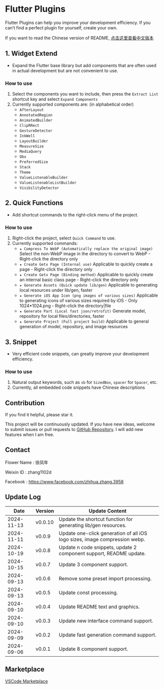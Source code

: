 # Flutter Plugins

Flutter Plugins can help you improve your development efficiency. If you can’t find a perfect plugin for yourself, create your own.

If you want to read the Chinese version of README, [点击这里查看中文版本](/README_CN.md)

## 1. Widget Extend

- Expand the Flutter base library but add components that are often used in actual development but are not convenient to use.

### How to use

1. Select the components you want to include, then press the `Extract List` shortcut key and select `Expand Components`
2. Currently supported components are: (in alphabetical order)
    - `AfterLayout`
    - `AnnotatedRegion`
    - `AnimatedBuilder`
    - `ClipRRect`
    - `GestureDetector`
    - `InkWell`
    - `LayoutBuilder`
    - `MeasureSize`
    - `MediaQuery`
    - `Obx`
    - `PreferredSize`
    - `Stack`
    - `Theme`
    - `ValueListenableBuilder`
    - `ValueListenableListBuilder`
    - `VisibilityDetector`

## 2. Quick Functions

- Add shortcut commands to the right-click menu of the project.

### How to use

1. Right-click the project, select `Quick Command` to use.
2. Currently supported commands:
   - `★ Compress To WebP (Automatically replace the original image)` Select the non-WebP image in the directory to convert to WebP - Right-click the directory only
   - `★ Create Getx Page (Internal use)` Applicable to quickly create a page - Right-click the directory only
   - `★ Create Getx Page (Binding method)` Applicable to quickly create an internal basic class page - Right-click the directory only
   - `★ Generate Assets (Quick update lib/gen)` Applicable to generating local resources under lib/gen, faster
   - `★ Generate iOS App Icon (png images of various sizes)` Applicable to generating icons of various sizes required by iOS - Only 1024*1024.png - Right-click the directory|file
   - `★ Generate Part (Local fast json/retrofit)` Generate model, repository for local files/directories, faster
   - `★ Generate Project (Full project build)` Applicable to general generation of model, repository, and image resources

## 3. Snippet

- Very efficient code snippets, can greatly improve your development efficiency.

### How to use

1. Natural output keywords, such as `sb` for `SizedBox`, `spacer` for `Spacer`, etc.
2. Currently, all embedded code snippets have Chinese descriptions

## Contribution

If you find it helpful, please star it.

This project will be continuously updated. If you have new ideas, welcome to submit issues or pull requests to [GitHub Repository](https://github.com/ke112/vscode_plugins). I will add new features when I am free.


## Contact
Flower Name : 徐凤年

Weixin ID : zhang1102d

Facebook : https://www.facebook.com/zhihua.zhang.3958

## Update Log

| Date       | Version | Update Content                                                             |
| ---------- | ------- | -------------------------------------------------------------------------- |
| 2024-11-13 | v0.0.10 | Update the shortcut function for generating lib/gen resources.             |
| 2024-11-11 | v0.0.9  | Update one-click generation of all iOS logo sizes, image compression webp. |
| 2024-10-19 | v0.0.8  | Update n code snippets, update 2 component support, README update.         |
| 2024-10-15 | v0.0.7  | Update 3 component support.                                                |
| 2024-09-13 | v0.0.6  | Remove some preset import processing.                                      |
| 2024-09-13 | v0.0.5  | Update const processing.                                                   |
| 2024-09-10 | v0.0.4  | Update README text and graphics.                                           |
| 2024-09-10 | v0.0.3  | Update new interface command support.                                      |
| 2024-09-09 | v0.0.2  | Update fast generation command support.                                    |
| 2024-09-06 | v0.0.1  | Update 8 component support.                                                |  |


## Marketplace
[VSCode Marketplace](https://marketplace.visualstudio.com/items?itemName=zhangzhihua.flutter-plugins-zhangzhihua)